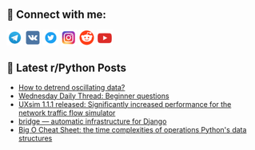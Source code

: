 ## 🔎 Connect with me:
[<img src="https://github.com/bullbesh/bullbesh/blob/main/images/Telegram.png" width="32" height="32" />](https://t.me/bullbesh)
[<img src="https://github.com/bullbesh/bullbesh/blob/main/images/VK.png" width="32" height="32" />](https://vk.com/bullbesh)
[<img src="https://github.com/bullbesh/bullbesh/blob/main/images/Twitter.png" width="32" height="32" />](https://twitter.com/bullbesh1)
[<img src="https://github.com/bullbesh/bullbesh/blob/main/images/Instagram.png" width="32" height="32" />](https://www.instagram.com/bullbesh)
[<img src="https://github.com/bullbesh/bullbesh/blob/main/images/Reddit.png" width="32" height="32" />](https://www.reddit.com/user/bullbesh)
[<img src="https://github.com/bullbesh/bullbesh/blob/main/images/YouTube.png" width="32" height="32" />](https://www.youtube.com/channel/UCtfjRs6uzgq5mfm8S06WTcg)

## 📕 Latest r/Python Posts
<!-- BLOG-POST-LIST:START -->
- [How to detrend oscillating data?](https://www.reddit.com/r/Python/comments/1c6341a/how_to_detrend_oscillating_data/)
- [Wednesday Daily Thread: Beginner questions](https://www.reddit.com/r/Python/comments/1c5vh3q/wednesday_daily_thread_beginner_questions/)
- [UXsim 1.1.1 released: Significantly increased performance for the network traffic flow simulator](https://www.reddit.com/r/Python/comments/1c5q36n/uxsim_111_released_significantly_increased/)
- [bridge — automatic infrastructure for Django](https://www.reddit.com/r/Python/comments/1c5lw83/bridge_automatic_infrastructure_for_django/)
- [Big O Cheat Sheet: the time complexities of operations Python&#39;s data structures](https://www.reddit.com/r/Python/comments/1c5l9px/big_o_cheat_sheet_the_time_complexities_of/)
<!-- BLOG-POST-LIST:END -->
